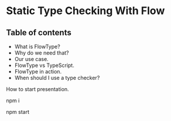# Static Type Checking With Flow

## Table of contents
- What is FlowType?
- Why do we need that?
- Our use case.
- FlowType vs TypeScript.
- FlowType in action.
- When should I use a type checker?

How to start presentation.

npm i

npm start
